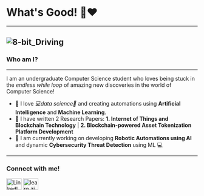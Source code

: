 # What's Good! 👋❤️
---



![8-bit_Driving](https://github.com/AaryanTheLaughingGas/AaryanTheLaughingGas/assets/95224613/dfdf5a0b-9834-47f6-be2b-0bd6f987287a)
---

### Who am I?
---
I am an undergraduate Computer Science student who loves being stuck in the _endless while loop_ of amazing new discoveries in the world of Computer Science! 

- 🤖 I love _💻data science🧬_ and creating automations using **Artificial Intelligence** and **Machine Learning**.
- 📖 I have written 2 Research Papers: **1. Internet of Things and Blockchain Technology** | **2. Blockchain-powered Asset Tokenization Platform Development**
- 🦾 I am currently working on developing **Robotic Automations using AI** and dynamic **Cybersecurity Threat Detection** using ML 💻 
--- 
### Connect with me!
<a href="https://www.linkedin.com/in/aaryan-sinha-844535274/" target="blank"><img align="center" src="https://raw.githubusercontent.com/rahuldkjain/github-profile-readme-generator/master/src/images/icons/Social/linked-in-alt.svg" alt="LinkedIn Profile" height="30" width="40" /></a>
<a href="https://www.instagram.com/aaryan_thelaughing_gas" target="blank"><img align="center" src="https://raw.githubusercontent.com/rahuldkjain/github-profile-readme-generator/master/src/images/icons/Social/instagram.svg" alt="learn.zip" height="30" width="40" /></a>

